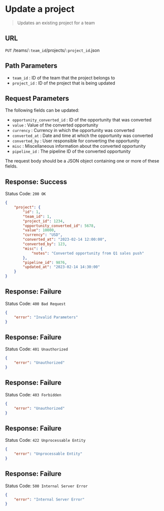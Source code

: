 # Update a project
> Updates an existing project for a team

## URL
`PUT` /teams/`:team_id`/projects/`:project_id`.json

## Path Parameters
* `team_id` : ID of the team that the project belongs to
* `project_id` : ID of the project that is being updated

## Request Parameters
The following fields can be updated:
* `opportunity_converted_id` : ID of the opportunity that was converted
* `value` : Value of the converted opportunity
* `currency` : Currency in which the opportunity was converted
* `converted_at` : Date and time at which the opportunity was converted
* `converted_by` : User responsible for converting the opportunity
* `misc` : Miscellaneous information about the converted opportunity
* `pipeline_id` : The pipeline ID of the converted opportunity

The request body should be a JSON object containing one or more of these fields.

## Response: Success
Status Code: `200 OK`
```json
{
    "project": {
        "id": 1,
        "team_id": 1,
        "project_id": 1234,
        "opportunity_converted_id": 5678,
        "value": 10000,
        "currency": "USD",
        "converted_at": "2023-02-14 12:00:00",
        "converted_by": 123,
        "misc": {
            "notes": "Converted opportunity from Q1 sales push"
        },
        "pipeline_id": 9876,
        "updated_at": "2023-02-14 14:30:00"
    }
}
```
## Response: Failure

Status Code: `400 Bad Request`

```json
{
    "error": "Invalid Parameters"
}
```
## Response: Failure

Status Code: `401 Unauthorized`

```json
{
    "error": "Unauthorized"
}
```
## Response: Failure

Status Code: `403 Forbidden`

```json
{
    "error": "Unauthorized"
}
```
## Response: Failure

Status Code: `422 Unprocessable Entity`

```json
{
    "error": "Unprocessable Entity"
}
```
## Response: Failure

Status Code: `500 Internal Server Error`

```json
{
    "error": "Internal Server Error"
}
```
